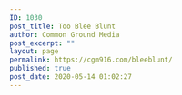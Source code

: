 ```yaml
---
ID: 1030
post_title: Too Blee Blunt
author: Common Ground Media
post_excerpt: ""
layout: page
permalink: https://cgm916.com/bleeblunt/
published: true
post_date: 2020-05-14 01:02:27
---
```

<!-- wp:siteorigin-panels/layout-block /-->